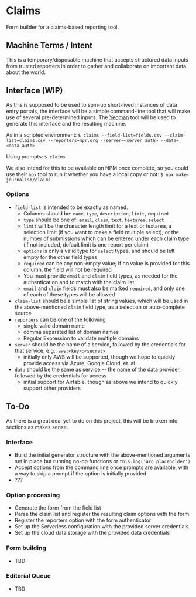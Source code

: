 # Claims
Form builder for a claims-based reporting tool.

## Machine Terms / Intent
This is a temporary/disposable machine that accepts structured data inputs from trusted reporters in order to gather and collaborate on important data about the world.

## Interface (WIP)
As this is supposed to be used to spin-up short-lived instances of data entry portals, the interface will be a simple command-line tool that will make use of several pre-determined inputs. The [Yeoman](https://yeoman.io) tool will be used to generate this interface and the resulting machine.

As in a scripted environment:
`$ claims --field-list=fields.csv --claim-list=claims.csv --reporters=npr.org --server=<server auth> --data=<data auth>`

Using prompts:
`$ claims`

We also intend for this to be available on NPM once complete, so you could use their `npx` tool to run it whether you have a local copy or not:
`$ npx make-journalism/claims`

### Options
* `field-list` is intended to be exactly as named.
	- Columns should be: `name`, `type`, `description`, `limit`, `required`
	- `type` should be one of: `email`, `claim`, `text`, `textarea`, `select`
	- `limit` will be the character length limit for a text or textarea, a selection limit (if you want to make a field multiple select), or the number of submissions which can be entered under each claim type (if not included, default limit is one report per claim)
	- `options` is only a valid type for `select` types, and should be left empty for the other field types
	- `required` can be any non-empty value; if no value is provided for this column, the field will not be required
	- You must provide `email` and `claim` field types, as needed for the authentication and to match with the claim list
	- `email` and `claim` fields must also be marked `required`, and only one of each of these types will be allowed
* `claim-list` should be a simple list of string values, which will be used in the above-mentioned `claim` field type, as a selection or auto-complete source
* `reporters` can be one of the following
	- single valid domain name
	- comma separated list of domain names
	- Regular Expression to validate multiple domains
* `server` should be the name of a service, followed by the credentials for that service, e.g.: `aws:<key>:<secret>`
	- initially only AWS will be supported, though we hope to quickly provide access via Azure, Google Cloud, et. al.
* `data` should be the same as service -- the name of the data provider, followed by the credentials for access
	- initial support for Airtable, though as above we intend to quickly support other providers

## To-Do
As there is a great deal yet to do on this project, this will be broken into sections as makes sense.

### Interface
* Build the initial generator structure with the above-mentioned arguments set in place but running no-op functions or `this.log('arg placeholder')`
* Accept options from the command line once prompts are available, with a way to skip a prompt if the option is initially provided
* ???

### Option processing
* Generate the form from the field list
* Parse the claim list and register the resulting claim options with the form
* Register the reporters option with the form authenticator
* Set up the Serverless configuration with the provided server credentials
* Set up the cloud data storage with the provided data credentials

### Form building
* TBD

### Editorial Queue
* TBD
